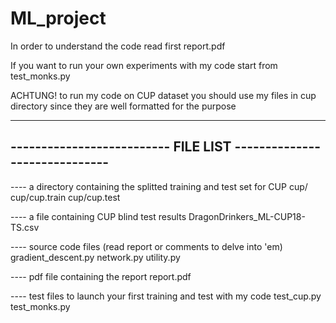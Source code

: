 # ML_project

In order to understand the code read first report.pdf

If you want to run your own experiments with my code start from test_monks.py

ACHTUNG! to run my code on CUP dataset you should use my files in cup directory
	 since they are well formatted for the purpose

-------------------------------------------------------------------
-------------------------- FILE LIST ------------------------------
-------------------------------------------------------------------

---- a directory containing the splitted training and test set for CUP
cup/
cup/cup.train
cup/cup.test

---- a file containing CUP blind test results
DragonDrinkers_ML-CUP18-TS.csv

---- source code files (read report or comments to delve into 'em)
gradient_descent.py
network.py
utility.py

---- pdf file containing the report
report.pdf

---- test files to launch your first training and test with my code
test_cup.py
test_monks.py
